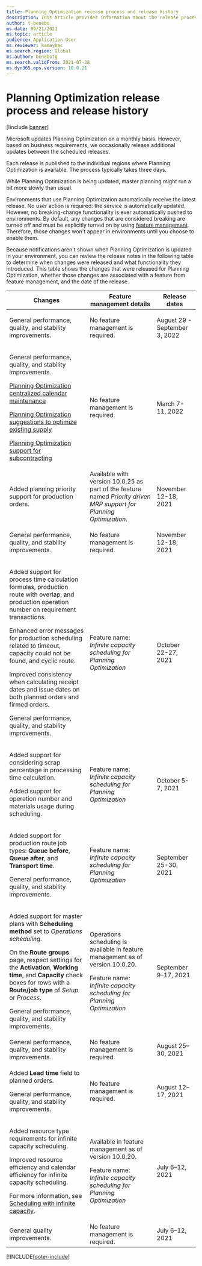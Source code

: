 ```yaml
---
title: Planning Optimization release process and release history
description: This article provides information about the release process and release history for Planning Optimization.
author: t-benebo
ms.date: 09/21/2021
ms.topic: article
audience: Application User
ms.reviewer: kamaybac
ms.search.region: Global
ms.author: benebotg
ms.search.validFrom: 2021-07-28
ms.dyn365.ops.version: 10.0.21
---
```


# Planning Optimization release process and release history

[!include [banner](../../includes/banner.md)]

Microsoft updates Planning Optimization on a monthly basis. However, based on business requirements, we occasionally release additional updates between the scheduled releases.

Each release is published to the individual regions where Planning Optimization is available. The process typically takes three days.

While Planning Optimization is being updated, master planning might run a bit more slowly than usual.

Environments that use Planning Optimization automatically receive the latest release. No user action is required: the service is automatically updated. However, no breaking-change functionality is ever automatically pushed to environments. By default, any changes that are considered breaking are turned off and must be explicitly turned on by using [feature management](../../../fin-ops-core/fin-ops/get-started/feature-management/feature-management-overview.md). Therefore, those changes won't appear in environments until you choose to enable them.

Because notifications aren't shown when Planning Optimization is updated in your environment, you can review the release notes in the following table to determine when changes were released and what functionality they introduced. This table shows the changes that were released for Planning Optimization, whether those changes are associated with a feature from feature management, and the date of the release.

<!-- KFM: Add this? [Use batch disposition codes to mark batches as available or unavailable](../../inventory/batch-disposition-codes.md) --> 

| Changes | Feature management details | Release dates |
|---|---|---|
| <p>General performance, quality, and stability improvements. | No feature management is required. | August 29 - September 3, 2022 |
| <p>General performance, quality, and stability improvements.<p>[Planning Optimization centralized calendar maintenance](../supply-chain-calendars-master-planning.md)<p>[Planning Optimization suggestions to optimize existing supply](../action-messages.md)<p>[Planning Optimization support for subcontracting](../../production-control/manage-subcontract-work-production.md) | No feature management is required. | March 7-11, 2022 |
| <p>Added planning priority support for production orders. | Available with version 10.0.25 as part of the feature named *Priority driven MRP support for Planning Optimization*. | November 12-18, 2021 |
| <p>General performance, quality, and stability improvements. | No feature management is required. | November 12-18, 2021 |
| <p>Added support for process time calculation formulas, production route with overlap, and production operation number on requirement transactions.</p><p>Enhanced error messages for production scheduling related to timeout, capacity could not be found, and cyclic route.</p><p>Improved consistency when calculating receipt dates and issue dates on both planned orders and firmed orders.</p><p>General performance, quality, and stability improvements. | Feature name: *Infinite capacity scheduling for Planning Optimization* | October 22-27, 2021 |
| <p>Added support for considering scrap percentage in processing time calculation.</p><p>Added support for operation number and materials usage during scheduling. | Feature name: *Infinite capacity scheduling for Planning Optimization* | October 5-7, 2021 |
| <p>Added support for production route job types: **Queue before**, **Queue after**, and **Transport time**.</p><p>General performance, quality, and stability improvements. | Feature name: *Infinite capacity scheduling for Planning Optimization* | September 25-30, 2021 |
| <p>Added support for master plans with **Scheduling method** set to *Operations scheduling*.</p><p>On the **Route groups** page, respect settings for the **Activation**, **Working time**, and **Capacity** check boxes for rows with a **Route/job type** of *Setup* or *Process*. </p><p>General performance, quality, and stability improvements. | <p>Operations scheduling is available in feature management as of version 10.0.20.</p><p>Feature name: *Infinite capacity scheduling for Planning Optimization*</p>  | September  9–17, 2021 |
| General performance, quality, and stability improvements. | No feature management is required. | August 25–30, 2021 |
| <p>Added **Lead time** field to planned orders.</p><p>General performance, quality, and stability improvements.</p> | No feature management is required. | August 12–17, 2021 |
| <p>Added resource type requirements for infinite capacity scheduling.</p><p>Improved resource efficiency and calendar efficiency for infinite capacity scheduling.</p><p>For more information, see [Scheduling with infinite capacity](infinite-capacity-planning.md). | <p>Available in feature management as of version 10.0.20.</p><p>Feature name: *Infinite capacity scheduling for Planning Optimization*</p> | July 6–12, 2021 |
| General quality improvements. | No feature management is required. | July 6–12, 2021 |

[!INCLUDE[footer-include](../../../includes/footer-banner.md)]
